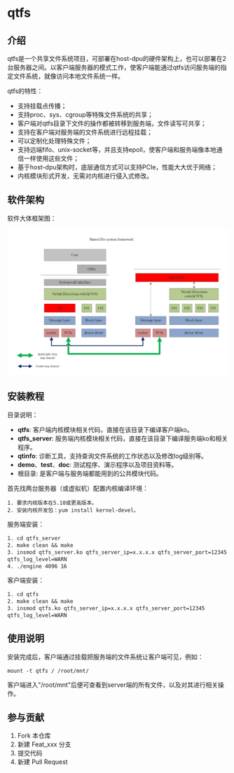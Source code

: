# qtfs

## 介绍

qtfs是一个共享文件系统项目，可部署在host-dpu的硬件架构上，也可以部署在2台服务器之间。以客户端服务器的模式工作，使客户端能通过qtfs访问服务端的指定文件系统，就像访问本地文件系统一样。

qtfs的特性：
+ 支持挂载点传播；
+ 支持proc、sys、cgroup等特殊文件系统的共享；
+ 客户端对qtfs目录下文件的操作都被转移到服务端，文件读写可共享；
+ 支持在客户端对服务端的文件系统进行远程挂载；
+ 可以定制化处理特殊文件；
+ 支持远端fifo、unix-socket等，并且支持epoll，使客户端和服务端像本地通信一样使用这些文件；
+ 基于host-dpu架构时，底层通信方式可以支持PCIe，性能大大优于网络；
+ 内核模块形式开发，无需对内核进行侵入式修改。

## 软件架构

软件大体框架图：

![输入图片说明](doc/%20Overall_architecture_diagram.png)


## 安装教程

目录说明：
+ **qtfs**: 客户端内核模块相关代码，直接在该目录下编译客户端ko。
+ **qtfs_server**: 服务端内核模块相关代码，直接在该目录下编译服务端ko和相关程序。
+ **qtinfo**: 诊断工具，支持查询文件系统的工作状态以及修改log级别等。
+ **demo**、**test**、**doc**: 测试程序、演示程序以及项目资料等。
+ 根目录: 是客户端与服务端都能用到的公共模块代码。

首先找两台服务器（或虚拟机）配置内核编译环境：

    1. 要求内核版本在5.10或更高版本。
    2. 安装内核开发包：yum install kernel-devel。

服务端安装：
    
    1. cd qtfs_server
    2. make clean && make
    3. insmod qtfs_server.ko qtfs_server_ip=x.x.x.x qtfs_server_port=12345 qtfs_log_level=WARN
    4. ./engine 4096 16

客户端安装：
    
    1. cd qtfs
    2. make clean && make
    3. insmod qtfs.ko qtfs_server_ip=x.x.x.x qtfs_server_port=12345 qtfs_log_level=WARN

## 使用说明

安装完成后，客户端通过挂载把服务端的文件系统让客户端可见，例如：
    
    mount -t qtfs / /root/mnt/

客户端进入"/root/mnt"后便可查看到server端的所有文件，以及对其进行相关操作。

## 参与贡献

1.  Fork 本仓库
2.  新建 Feat_xxx 分支
3.  提交代码
4.  新建 Pull Request
